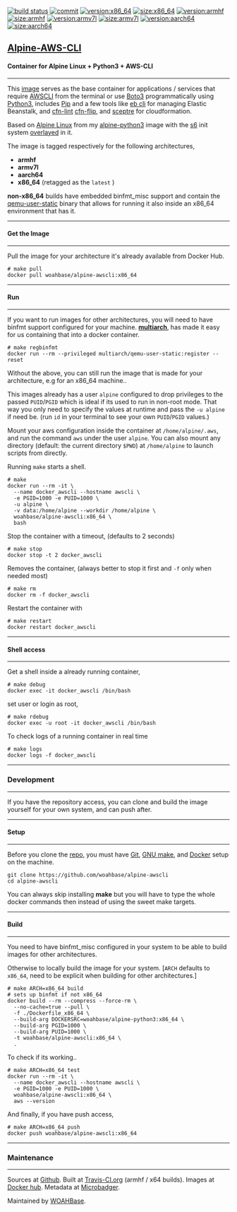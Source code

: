 [![build status][251]][232] [![commit][255]][231] [![version:x86_64][256]][235] [![size:x86_64][257]][235] [![version:armhf][258]][236] [![size:armhf][259]][236] [![version:armv7l][260]][237] [![size:armv7l][261]][237] [![version:aarch64][262]][238] [![size:aarch64][263]][238]

## [Alpine-AWS-CLI][234]
#### Container for Alpine Linux + Python3 + AWS-CLI
---

This [image][233] serves as the base container for applications
/ services that require [AWSCLI][135] from the terminal or use
[Boto3][138] programmatically using [Python3][136], includes
[Pip][137] and a few tools like [eb cli][139] for managing Elastic
Beanstalk, and [cfn-lint][140] [cfn-flip][141], and [sceptre][142]
for cloudformation.

Based on [Alpine Linux][131] from my [alpine-python3][132] image with
the [s6][133] init system [overlayed][134] in it.

The image is tagged respectively for the following architectures,
* **armhf**
* **armv7l**
* **aarch64**
* **x86_64** (retagged as the `latest` )

**non-x86_64** builds have embedded binfmt_misc support and contain the
[qemu-user-static][105] binary that allows for running it also inside
an x86_64 environment that has it.

---
#### Get the Image
---

Pull the image for your architecture it's already available from
Docker Hub.

```
# make pull
docker pull woahbase/alpine-awscli:x86_64
```

---
#### Run
---

If you want to run images for other architectures, you will need
to have binfmt support configured for your machine. [**multiarch**][104],
has made it easy for us containing that into a docker container.

```
# make regbinfmt
docker run --rm --privileged multiarch/qemu-user-static:register --reset
```

Without the above, you can still run the image that is made for your
architecture, e.g for an x86_64 machine..

This images already has a user `alpine` configured to drop
privileges to the passed `PUID`/`PGID` which is ideal if its used
to run in non-root mode. That way you only need to specify the
values at runtime and pass the `-u alpine` if need be. (run `id`
in your terminal to see your own `PUID`/`PGID` values.)

Mount your aws configuration inside the container at
`/home/alpine/.aws`, and run the command `aws` under the user
`alpine`.  You can also mount any directory (default: the current
directory `$PWD`) at `/home/alpine` to launch scripts from
directly.

Running `make` starts a shell.

```
# make
docker run --rm -it \
  --name docker_awscli --hostname awscli \
  -e PGID=1000 -e PUID=1000 \
  -u alpine \
  -v data:/home/alpine --workdir /home/alpine \
  woahbase/alpine-awscli:x86_64 \
  bash
```

Stop the container with a timeout, (defaults to 2 seconds)

```
# make stop
docker stop -t 2 docker_awscli
```

Removes the container, (always better to stop it first and `-f`
only when needed most)

```
# make rm
docker rm -f docker_awscli
```

Restart the container with

```
# make restart
docker restart docker_awscli
```

---
#### Shell access
---

Get a shell inside a already running container,

```
# make debug
docker exec -it docker_awscli /bin/bash
```

set user or login as root,

```
# make rdebug
docker exec -u root -it docker_awscli /bin/bash
```

To check logs of a running container in real time

```
# make logs
docker logs -f docker_awscli
```

---
### Development
---

If you have the repository access, you can clone and
build the image yourself for your own system, and can push after.

---
#### Setup
---

Before you clone the [repo][231], you must have [Git][101], [GNU make][102],
and [Docker][103] setup on the machine.

```
git clone https://github.com/woahbase/alpine-awscli
cd alpine-awscli
```
You can always skip installing **make** but you will have to
type the whole docker commands then instead of using the sweet
make targets.

---
#### Build
---

You need to have binfmt_misc configured in your system to be able
to build images for other architectures.

Otherwise to locally build the image for your system.
[`ARCH` defaults to `x86_64`, need to be explicit when building
for other architectures.]

```
# make ARCH=x86_64 build
# sets up binfmt if not x86_64
docker build --rm --compress --force-rm \
  --no-cache=true --pull \
  -f ./Dockerfile_x86_64 \
  --build-arg DOCKERSRC=woahbase/alpine-python3:x86_64 \
  --build-arg PGID=1000 \
  --build-arg PUID=1000 \
  -t woahbase/alpine-awscli:x86_64 \
  .
```

To check if its working..

```
# make ARCH=x86_64 test
docker run --rm -it \
  --name docker_awscli --hostname awscli \
  -e PGID=1000 -e PUID=1000 \
  woahbase/alpine-awscli:x86_64 \
  aws --version
```

And finally, if you have push access,

```
# make ARCH=x86_64 push
docker push woahbase/alpine-awscli:x86_64
```

---
### Maintenance
---

Sources at [Github][106]. Built at [Travis-CI.org][107] (armhf / x64 builds). Images at [Docker hub][108]. Metadata at [Microbadger][109].

Maintained by [WOAHBase][204].

[101]: https://git-scm.com
[102]: https://www.gnu.org/software/make/
[103]: https://www.docker.com
[104]: https://hub.docker.com/r/multiarch/qemu-user-static/
[105]: https://github.com/multiarch/qemu-user-static/releases/
[106]: https://github.com/
[107]: https://travis-ci.org/
[108]: https://hub.docker.com/
[109]: https://microbadger.com/

[131]: https://alpinelinux.org/
[132]: https://hub.docker.com/r/woahbase/alpine-python3
[133]: https://skarnet.org/software/s6/
[134]: https://github.com/just-containers/s6-overlay
[135]: https://aws.amazon.com/cli/
[136]: https://www.python.org/
[137]: https://pypi.python.org/pypi/pip
[138]: https://boto3.readthedocs.io/
[139]: https://pypi.org/project/awsebcli/
[140]: https://github.com/aws-cloudformation/cfn-python-lint
[141]: https://github.com/awslabs/aws-cfn-template-flip
[142]: https://github.com/Sceptre/sceptre

[201]: https://github.com/woahbase
[202]: https://travis-ci.org/woahbase/
[203]: https://hub.docker.com/u/woahbase
[204]: https://woahbase.online/

[231]: https://github.com/woahbase/alpine-awscli
[232]: https://travis-ci.org/woahbase/alpine-awscli
[233]: https://hub.docker.com/r/woahbase/alpine-awscli
[234]: https://woahbase.online/#/images/alpine-awscli
[235]: https://microbadger.com/images/woahbase/alpine-awscli:x86_64
[236]: https://microbadger.com/images/woahbase/alpine-awscli:armhf
[237]: https://microbadger.com/images/woahbase/alpine-awscli:armv7l
[238]: https://microbadger.com/images/woahbase/alpine-awscli:aarch64

[251]: https://travis-ci.org/woahbase/alpine-awscli.svg?branch=master

[255]: https://images.microbadger.com/badges/commit/woahbase/alpine-awscli.svg

[256]: https://images.microbadger.com/badges/version/woahbase/alpine-awscli:x86_64.svg
[257]: https://images.microbadger.com/badges/image/woahbase/alpine-awscli:x86_64.svg

[258]: https://images.microbadger.com/badges/version/woahbase/alpine-awscli:armhf.svg
[259]: https://images.microbadger.com/badges/image/woahbase/alpine-awscli:armhf.svg

[260]: https://images.microbadger.com/badges/version/woahbase/alpine-awscli:armv7l.svg
[261]: https://images.microbadger.com/badges/image/woahbase/alpine-awscli:armv7l.svg

[262]: https://images.microbadger.com/badges/version/woahbase/alpine-awscli:aarch64.svg
[263]: https://images.microbadger.com/badges/image/woahbase/alpine-awscli:aarch64.svg
